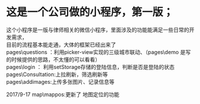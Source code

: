 # 这是一个公司做的小程序，第一版；
这个小程序是一版与律师相关的微信小程序，里面涉及的功能能满足一些日常的开发需求，<br />
目前的流程基本能走通，大体的框架已经出来了<br />
pages\questions ：利用picker-view实现的三级城市联动、（pages\demo 是写的时候提供的思路，不太懂的可以看看）<br />
pages\login ： 利用setStorage存储的登陆信息，判断是否是登陆的状态<br />
pages\Consultation:上拉刷新，筛选刷新等<br />
pages\addimages:上传多张图片、记录信息等<br />

2017/9-17 
map\mappos:更新了 地图定位的功能
